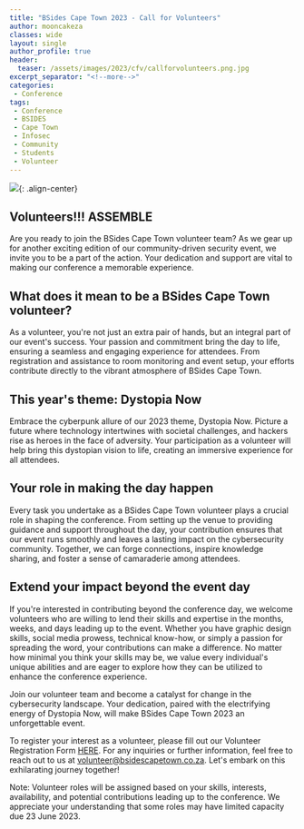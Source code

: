 ```yaml
---
title: "BSides Cape Town 2023 - Call for Volunteers"
author: mooncakeza
classes: wide
layout: single
author_profile: true
header:
  teaser: /assets/images/2023/cfv/callforvolunteers.png.jpg
excerpt_separator: "<!--more-->"
categories:
 - Conference
tags:
 - Conference
 - BSIDES
 - Cape Town
 - Infosec
 - Community
 - Students
 - Volunteer
---
```


![](/assets/images/2023/cfv/callforvolunteers.png.jpg){: .align-center}

## Volunteers!!! ASSEMBLE

Are you ready to join the BSides Cape Town volunteer team? As we gear up for another exciting edition of our community-driven security event, we invite you to be a part of the action. Your dedication and support are vital to making our conference a memorable experience.


## What does it mean to be a BSides Cape Town volunteer?

As a volunteer, you're not just an extra pair of hands, but an integral part of our event's success. Your passion and commitment bring the day to life, ensuring a seamless and engaging experience for attendees. From registration and assistance to room monitoring and event setup, your efforts contribute directly to the vibrant atmosphere of BSides Cape Town.

## This year's theme: Dystopia Now

Embrace the cyberpunk allure of our 2023 theme, Dystopia Now. Picture a future where technology intertwines with societal challenges, and hackers rise as heroes in the face of adversity. Your participation as a volunteer will help bring this dystopian vision to life, creating an immersive experience for all attendees.

## Your role in making the day happen

Every task you undertake as a BSides Cape Town volunteer plays a crucial role in shaping the conference. From setting up the venue to providing guidance and support throughout the day, your contribution ensures that our event runs smoothly and leaves a lasting impact on the cybersecurity community. Together, we can forge connections, inspire knowledge sharing, and foster a sense of camaraderie among attendees.

## Extend your impact beyond the event day

If you're interested in contributing beyond the conference day, we welcome volunteers who are willing to lend their skills and expertise in the months, weeks, and days leading up to the event. Whether you have graphic design skills, social media prowess, technical know-how, or simply a passion for spreading the word, your contributions can make a difference. No matter how minimal you think your skills may be, we value every individual's unique abilities and are eager to explore how they can be utilized to enhance the conference experience.

Join our volunteer team and become a catalyst for change in the cybersecurity landscape. Your dedication, paired with the electrifying energy of Dystopia Now, will make BSides Cape Town 2023 an unforgettable event.

To register your interest as a volunteer, please fill out our Volunteer Registration Form [HERE](https://forms.gle/RuxDtBB4xobcK3rUA). For any inquiries or further information, feel free to reach out to us at volunteer@bsidescapetown.co.za. Let's embark on this exhilarating journey together!

Note: Volunteer roles will be assigned based on your skills, interests, availability, and potential contributions leading up to the conference. We appreciate your understanding that some roles may have limited capacity due 23 June 2023.